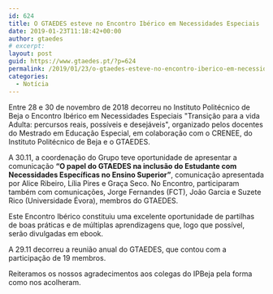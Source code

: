 ```yaml
---
id: 624
title: O GTAEDES esteve no Encontro Ibérico em Necessidades Especiais
date: 2019-01-23T11:18:42+00:00
author: gtaedes
# excerpt:
layout: post
guid: https://www.gtaedes.pt/?p=624
permalink: /2019/01/23/o-gtaedes-esteve-no-encontro-iberico-em-necessidades-especiais/
categories:
  - Notícia
---
```


Entre 28 e 30 de novembro de 2018 decorreu no Instituto Politécnico de Beja o Encontro Ibérico em Necessidades Especiais "Transição para a vida Adulta: percursos reais, possíveis e desejáveis", organizado pelos docentes do Mestrado em Educação Especial, em colaboração com o CRENEE, do Instituto Politécnico de Beja e o GTAEDES.


A 30.11, a coordenação do Grupo teve oportunidade de apresentar a comunicação **“O papel do GTAEDES na inclusão do Estudante com Necessidades Específicas no Ensino Superior”**, comunicação apresentada por Alice Ribeiro, Lília Pires e Graça Seco. No Encontro, participaram também com comunicações, Jorge Fernandes (FCT), João Garcia e Suzete Rico (Universidade Évora), membros do GTAEDES.

Este Encontro Ibérico constituiu uma excelente oportunidade de partilhas de boas práticas e de múltiplas aprendizagens que, logo que possível, serão divulgadas em ebook.

A 29.11 decorreu a reunião anual do GTAEDES, que contou com a participação de 19 membros.

Reiteramos os nossos agradecimentos aos colegas do IPBeja pela forma como nos acolheram.